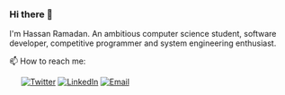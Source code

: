 ### Hi there 👋

I'm Hassan Ramadan. An ambitious computer science student, software developer, competitive programmer and system engineering enthusiast.

📫 How to reach me: 

&ensp;&ensp;&ensp;[![Twitter](https://img.shields.io/badge/-Twitter-f1c40f?style=flat-square&logo=Twitter&logoColor=fff)](https://twitter.com/HassanRamadanX) [![LinkedIn](https://img.shields.io/badge/-LinkedIn-f1c40f?style=flat-square&logo=LinkedIn&logoColor=fff)](https://www.linkedin.com/in/Hassan-Ramadan/) [![Email](https://img.shields.io/badge/-Gmail-f1c40f?style=flat-square&logo=Gmail&logoColor=fff)](mailto:HassanRamadanEbrahim@gmail.com)
